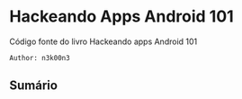 # Hackeando Apps Android 101
Código fonte do livro Hackeando apps Android 101

`Author: n3k00n3`
## Sumário


